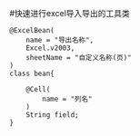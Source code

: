 #快速进行excel导入导出的工具类

```
@ExcelBean(
    name = "导出名称",
    Excel.v2003,
    sheetName = "自定义名称(页)"
)
class bean{
    
    @Cell(
        name = "列名"
    )
    String field;
}
```